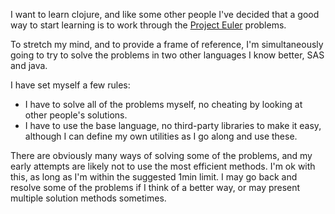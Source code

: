 I want to learn clojure, and like some other people I've decided that a good way to start learning is to work through the [Project Euler](http://projecteuler.net/) problems.

To stretch my mind, and to provide a frame of reference, I'm simultaneously going to try to solve the problems in two other languages I know better, SAS and java.

I have set myself a few rules:

* I have to solve all of the problems myself, no cheating by looking at other people's solutions.
* I have to use the base language, no third-party libraries to make it easy, although I can define my own utilities as I go along and use these.

There are obviously many ways of solving some of the problems, and my early attempts are likely not to use the most efficient methods.  I'm ok with this, as long as I'm within the suggested 1min limit.  I may go back and resolve some of the problems if I think of a better way, or may present multiple solution methods sometimes.